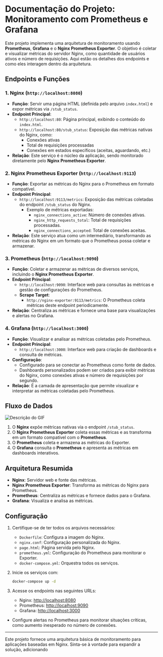 # Documentação do Projeto: Monitoramento com Prometheus e Grafana

Este projeto implementa uma arquitetura de monitoramento usando  **Prometheus**, **Grafana** e o **Nginx Prometheus Exporter**. O objetivo é coletar e visualizar métricas do servidor Nginx, como quantidade de usuários ativos e número de requisições. Aqui estão os detalhes dos endpoints e como eles interagem dentro da arquitetura.

## Endpoints e Funções

### 1. **Nginx** (`http://localhost:8080`)
- **Função**: Servir uma página HTML (definida pelo arquivo `index.html`) e expor métricas via `/stub_status`.
- **Endpoint Principal**:
  - `http://localhost:80`: Página principal, exibindo o conteúdo do `index.html`.
  - `http://localhost:80/stub_status`: Exposição das métricas nativas do Nginx, como:
    - Conexões ativas
    - Total de requisições processadas
    - Conexões em estados específicos (aceitas, aguardando, etc.)
- **Relação**: Este serviço é o núcleo da aplicação, sendo monitorado diretamente pelo **Nginx Prometheus Exporter**.

### 2. **Nginx Prometheus Exporter** (`http://localhost:9113`)
- **Função**: Exportar as métricas do Nginx para o Prometheus em formato compatível.
- **Endpoint Principal**:
  - `http://localhost:9113/metrics`: Exposição das métricas coletadas do endpoint `/stub_status` do Nginx.
    - Exemplo de métricas exportadas:
      - `nginx_connections_active`: Número de conexões ativas.
      - `nginx_http_requests_total`: Total de requisições processadas.
      - `nginx_connections_accepted`: Total de conexões aceitas.
- **Relação**: Este serviço atua como um intermediário, transformando as métricas do Nginx em um formato que o Prometheus possa coletar e armazenar.

### 3. **Prometheus** (`http://localhost:9090`)
- **Função**: Coletar e armazenar as métricas de diversos serviços, incluindo o **Nginx Prometheus Exporter**.
- **Endpoint Principal**:
  - `http://localhost:9090`: Interface web para consultas às métricas e gestão de configurações do Prometheus.
  - **Scrape Target**:
    - `http://nginx-exporter:9113/metrics`: O Prometheus coleta métricas deste endpoint periodicamente.
- **Relação**: Centraliza as métricas e fornece uma base para visualizações e alertas no Grafana.

### 4. **Grafana** (`http://localhost:3000`)
- **Função**: Visualizar e analisar as métricas coletadas pelo Prometheus.
- **Endpoint Principal**:
  - `http://localhost:3000`: Interface web para criação de dashboards e consulta de métricas.
- **Configuração**:
  - Configurado para se conectar ao Prometheus como fonte de dados.
  - Dashboards personalizados podem ser criados para exibir métricas do Nginx, como conexões ativas e número de requisições por segundo.
- **Relação**: É a camada de apresentação que permite visualizar e interpretar as métricas coletadas pelo Prometheus.

## Fluxo de Dados
![Descrição do GIF](https://media.giphy.com/media/7F7bjODRXzGj3UptzQ/giphy.gif)
1. O **Nginx** expõe métricas nativas via o endpoint `/stub_status`.
2. O **Nginx Prometheus Exporter** coleta essas métricas e as transforma em um formato compatível com o **Prometheus**.
3. O **Prometheus** coleta e armazena as métricas do Exporter.
4. O **Grafana** consulta o **Prometheus** e apresenta as métricas em dashboards interativos.

## Arquitetura Resumida
- **Nginx**: Servidor web e fonte das métricas.
- **Nginx Prometheus Exporter**: Transforma as métricas do Nginx para Prometheus.
- **Prometheus**: Centraliza as métricas e fornece dados para o Grafana.
- **Grafana**: Visualiza e analisa as métricas.

## Configuração
1. Certifique-se de ter todos os arquivos necessários:
   - `Dockerfile`: Configura a imagem do Nginx.
   - `nginx.conf`: Configuração personalizada do Nginx.
   - `page.html`: Página servida pelo Nginx.
   - `prometheus.yml`: Configuração do Prometheus para monitorar o Exporter.
   - `docker-compose.yml`: Orquestra todos os serviços.

2. Inicie os serviços com:
   ```bash
   docker-compose up -d
   ```

3. Acesse os endpoints nas seguintes URLs:
   - Nginx: [http://localhost:8080](http://localhost:8080)
   - Prometheus: [http://localhost:9090](http://localhost:9090)
   - Grafana: [http://localhost:3000](http://localhost:3000)




- Configure alertas no Prometheus para monitorar situações críticas, como aumento inesperado no número de conexões.

---

Este projeto fornece uma arquitetura básica de monitoramento para aplicações baseadas em Nginx. Sinta-se à vontade para expandir a solução, adicionando
